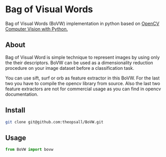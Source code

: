 # Bag of Visual Words
Bag of Visual Words (BoVW) implementation in python based on [
OpenCV Computer Vision with Python.](https://www.packtpub.com/product/opencv-computer-vision-with-python/9781782163923)

## About
Bag of Visual Word is simple technique to represent images by using only the their descriptors. BoVW can be used as a dimensionality reduction procedure on your image dataset before a classification task.

You can use sift, surf or orb as feature extractor in this BoVW. For the last two you have to compile the opencv library from source. Also the last two feature extractors are not for commercial usage as you can find in opencv documentation.

## Install
```bash
git clone git@github.com:theopsall/BoVW.git
```

## Usage

```python
from BoVW import bovw


```


